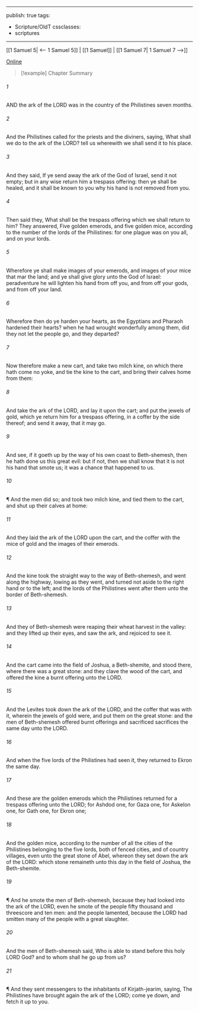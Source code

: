 

---
publish: true
tags:
  - Scripture/OldT
cssclasses:
  - scriptures
---
[[1 Samuel 5| <-- 1 Samuel 5]] | [[1 Samuel]] | [[1 Samuel 7| 1 Samuel 7 -->]]

[Online](https://churchofjesuschrist.org/study/scriptures/ot/1-sam/6?lang=eng)

>[!example] Chapter Summary
>
###### 1
AND the ark of the LORD was in the country of the Philistines seven months.
###### 2
And the Philistines called for the priests and the diviners, saying, What shall we do to the ark of the LORD?  tell us wherewith we shall send it to his place.
###### 3
And they said, If ye send away the ark of the God of Israel, send it not empty; but in any wise return him a trespass offering: then ye shall be healed, and it shall be known to you why his hand is not removed from you.
###### 4
Then said they, What shall be the trespass offering which we shall return to him?  They answered, Five golden emerods, and five golden mice, according to the number of the lords of the Philistines: for one plague was on you all, and on your lords.
###### 5
Wherefore ye shall make images of your emerods, and images of your mice that mar the land; and ye shall give glory unto the God of Israel: peradventure he will lighten his hand from off you, and from off your gods, and from off your land.
###### 6
Wherefore then do ye harden your hearts, as the Egyptians and Pharaoh hardened their hearts?  when he had wrought wonderfully among them, did they not let the people go, and they departed?
###### 7
Now therefore make a new cart, and take two milch kine, on which there hath come no yoke, and tie the kine to the cart, and bring their calves home from them:
###### 8
And take the ark of the LORD, and lay it upon the cart; and put the jewels of gold, which ye return him for a trespass offering, in a coffer by the side thereof; and send it away, that it may go.
###### 9
And see, if it goeth up by the way of his own coast to Beth-shemesh, then he hath done us this great evil: but if not, then we shall know that it is not his hand that smote us; it was a chance that happened to us.
###### 10
¶ And the men did so; and took two milch kine, and tied them to the cart, and shut up their calves at home:
###### 11
And they laid the ark of the LORD upon the cart, and the coffer with the mice of gold and the images of their emerods.
###### 12
And the kine took the straight way to the way of Beth-shemesh, and went along the highway, lowing as they went, and turned not aside to the right hand or to the left; and the lords of the Philistines went after them unto the border of Beth-shemesh.
###### 13
And they of Beth-shemesh were reaping their wheat harvest in the valley: and they lifted up their eyes, and saw the ark, and rejoiced to see it.
###### 14
And the cart came into the field of Joshua, a Beth-shemite, and stood there, where there was a great stone: and they clave the wood of the cart, and offered the kine a burnt offering unto the LORD.
###### 15
And the Levites took down the ark of the LORD, and the coffer that was with it, wherein the jewels of gold were, and put them on the great stone: and the men of Beth-shemesh offered burnt offerings and sacrificed sacrifices the same day unto the LORD.
###### 16
And when the five lords of the Philistines had seen it, they returned to Ekron the same day.
###### 17
And these are the golden emerods which the Philistines returned for a trespass offering unto the LORD; for Ashdod one, for Gaza one, for Askelon one, for Gath one, for Ekron one;
###### 18
And the golden mice, according to the number of all the cities of the Philistines belonging to the five lords, both of fenced cities, and of country villages, even unto the great stone of Abel, whereon they set down the ark of the LORD: which stone remaineth unto this day in the field of Joshua, the Beth-shemite.
###### 19
¶ And he smote the men of Beth-shemesh, because they had looked into the ark of the LORD, even he smote of the people fifty thousand and threescore and ten men: and the people lamented, because the LORD had smitten many of the people with a great slaughter.
###### 20
And the men of Beth-shemesh said, Who is able to stand before this holy LORD God?  and to whom shall he go up from us?
###### 21
¶ And they sent messengers to the inhabitants of Kirjath-jearim, saying, The Philistines have brought again the ark of the LORD; come ye down, and fetch it up to you.



